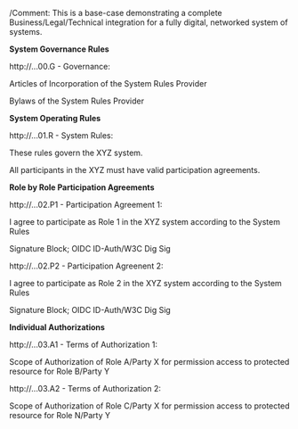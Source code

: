 /Comment: This is a base-case demonstrating a complete Business/Legal/Technical integration for a fully digital, networked system of systems. 


**System Governance Rules** 


http://...00.G - Governance:

Articles of Incorporation of the System Rules Provider

Bylaws of the System Rules Provider


**System Operating Rules** 


http://...01.R - System Rules:

These rules govern the XYZ system.

All participants in the XYZ must have valid participation agreements.


**Role by Role Participation Agreements** 


http://...02.P1 - Participation Agreement 1:

I agree to participate as Role 1 in the XYZ system according to the System Rules

Signature Block; OIDC ID-Auth/W3C Dig Sig

http://...02.P2 - Participation Agreenent 2: 

I agree to participate as Role 2 in the XYZ system according to the System Rules

Signature Block; OIDC ID-Auth/W3C Dig Sig


**Individual Authorizations** 


http://...03.A1 - Terms of Authorization 1:

Scope of Authorization of Role A/Party X for permission access to protected resource for Role B/Party Y

http://...03.A2 - Terms of Authorization 2:

Scope of Authorization of Role C/Party X for permission access to protected resource for Role N/Party Y
